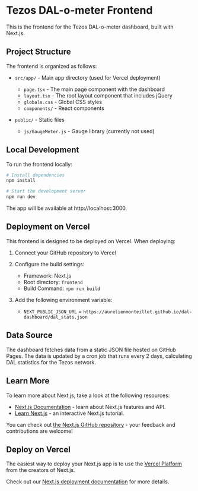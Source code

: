 # Tezos DAL-o-meter Frontend

This is the frontend for the Tezos DAL-o-meter dashboard, built with Next.js.

## Project Structure

The frontend is organized as follows:

- `src/app/` - Main app directory (used for Vercel deployment)
  - `page.tsx` - The main page component with the dashboard
  - `layout.tsx` - The root layout component that includes jQuery
  - `globals.css` - Global CSS styles
  - `components/` - React components

- `public/` - Static files
  - `js/GaugeMeter.js` - Gauge library (currently not used)

## Local Development

To run the frontend locally:

```bash
# Install dependencies
npm install

# Start the development server
npm run dev
```

The app will be available at http://localhost:3000.

## Deployment on Vercel

This frontend is designed to be deployed on Vercel. When deploying:

1. Connect your GitHub repository to Vercel
2. Configure the build settings:
   - Framework: Next.js
   - Root directory: `frontend`
   - Build Command: `npm run build`

3. Add the following environment variable:
   - `NEXT_PUBLIC_JSON_URL` = `https://aurelienmonteillet.github.io/dal-dashboard/dal_stats.json`

## Data Source

The dashboard fetches data from a static JSON file hosted on GitHub Pages. The data is updated by a cron job that runs every 2 days, calculating DAL statistics for the Tezos network.

## Learn More

To learn more about Next.js, take a look at the following resources:

- [Next.js Documentation](https://nextjs.org/docs) - learn about Next.js features and API.
- [Learn Next.js](https://nextjs.org/learn) - an interactive Next.js tutorial.

You can check out [the Next.js GitHub repository](https://github.com/vercel/next.js) - your feedback and contributions are welcome!

## Deploy on Vercel

The easiest way to deploy your Next.js app is to use the [Vercel Platform](https://vercel.com/new?utm_medium=default-template&filter=next.js&utm_source=create-next-app&utm_campaign=create-next-app-readme) from the creators of Next.js.

Check out our [Next.js deployment documentation](https://nextjs.org/docs/app/building-your-application/deploying) for more details.
